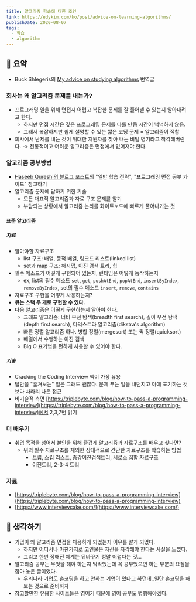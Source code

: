 ```yaml
---
title: 알고리즘 학습에 대한 조언 
link: https://edykim.com/ko/post/advice-on-learning-algorithms/
publishDate: 2020-08-07
tags:
  - 학습
  - algorithm
---
```

## 📝 요약 

- Buck Shlegeris의 [My advice on studying algorithms](http://shlegeris.com/2016/08/14/algorithms) 번역글
### 회사는 왜 알고리즘 문제를 내는가? 
  - 프로그래밍 일을 위해 면접시 어렵고 복잡한 문제를 잘 풀어낼 수 있는지 알아내려고 한다.
    - 하지만 면접 시간은 깊은 프로그래밍 문제를 다룰 만큼 시간이 넉넉하지 않음.
    - 그래서 복잡하지만 쉽게 설명할 수 있는 짧은 코딩 문제 = 알고리즘이 적합 
  - 회사에서 난제를 내는 것이 위대한 지원자를 찾아 내는 비밀 병기라고 착각해버린다. -> 전통적이고 어려운 알고리즘은 면접에서 없어져야 한다.  

### 알고리즘 공부방법 
  - [Haseeb Qureshi의 블로그 포스트](https://haseebq.com/how-to-break-into-tech-job-hunting-and-interviews/#general-study)의 "일반 학습 전략", "프로그래밍 면접 공부 가이드" 참고하기  
  - 알고리즘 문제에 답하기 위한 기술
    - 모든 대표적 알고리즘과 자료 구조 문제를 알기
    - 부담되는 상황에서 알고리즘 논리를 화이트보드에 빠르게 풀어나가는 것 

####  표준 알고리즘 

##### 자료 
- 알아야할 자료구조 
  - list 구조: 배열, 동적 배열, 링크드 리스트(linked list)
  - set과 map 구조: 해시맵, 이진 검색 트리, 힙 
- 필수 메소드가 어떻게 구현되어 있는지, 런타임은 어떻게 동작하는지
  - ex, list의 필수 메소드 `set`, `get`, `pushAtEnd`, `popAtEnd`, `insertByIndex`, `removeByIndex`, set의 필수 메소드 `insert`, `remove`, `contains`
- 자료구조 구현을 어떻게 사용하는지?   
- **큐는 스택 두 개로 구현할 수 있다.**
- 다음 알고리즘은 어떻게 구현하는지 알아야 한다.
  - 그래프 알고리즘: 너비 우선 탐색(breadth first search), 깊이 우선 탐색(depth first search), 다익스트라 알고리즘(dikstra's algorithm) 
  - 빠른 정렬 알고리즘 하나. 병합 정렬(mergesort) 또는 퀵 정렬(quicksort)  
  - 배열에서 수행하는 이진 검색
  - Big O 표기법을 편하게 사용할 수 있어야 한다.  

##### 기술  
- Cracking the Coding Interview 책이 가장 유용  
- 답안을 "훔쳐보는" 일은 그래도 괜찮다. 문제 푸는 일을 내던지고 아예 포기하는 것보다 차라리 나은 접근  
- 비기술적 측면 [https://triplebyte.com/blog/how-to-pass-a-programming-interview](https://triplebyte.com/blog/how-to-pass-a-programming-interview)에서 2,3,7번 읽기  

### 더 배우기  
- 취업 목적을 넘어서 본인을 위해 즐겁게 알고리즘과 자료구조를 배우고 싶다면?  
  - 위의 필수 자료구조를 제외한 상대적으로 간단한 자료구조를 학습하는 방법
    - 트립, 스킵 리스트, 증강이진검색트리, 서로소 집합 자료구조  
    - 이진트리, 2-3-4 트리 

### 자료  
- [https://triplebyte.com/blog/how-to-pass-a-programming-interview](https://triplebyte.com/blog/how-to-pass-a-programming-interview)  
- [https://www.interviewcake.com/](https://www.interviewcake.com/)  


## 🤔 생각하기 
- 기업이 왜 알고리즘 면접을 채용하게 되었는지 이유를 알게 되었다.  
  - 하지만 어디서나 마찬가지로 고인물은 자신을 자각해야 한다는 사실을 느꼈다. 
  - 그리고 한번 정해진 체계는 뒤바꾸기 정말 어렵다는 것... 
- 알고리즘 공부는 무엇을 해야 하는지 막막했는데 꼭 공부했으면 하는 부분의 요점을 잡아 놓은 글이었다.  
  - 우리나라 기업도 손코딩을 하고 안하는 기업이 있다고 하던데..일단 손코딩을 해보는 것으로 준비하자  
- 참고할만한 유용한 사이트들은 영어기 때문에 영어 공부도 병행해야겠다.